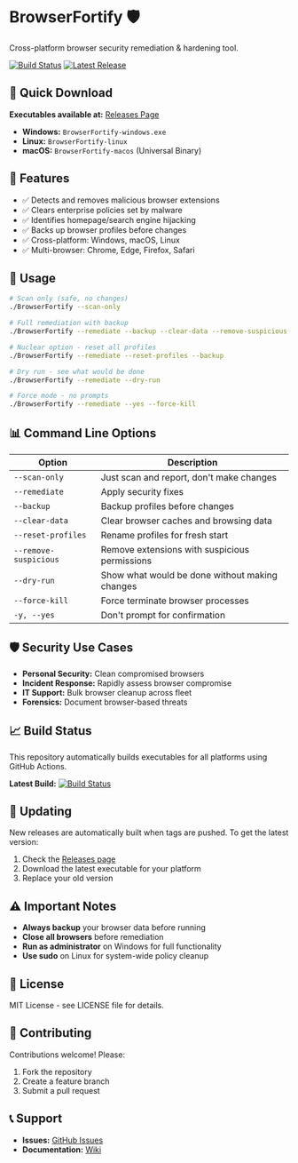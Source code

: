 # BrowserFortify 🛡️

Cross-platform browser security remediation & hardening tool.

[![Build Status](https://github.com/revdjcoady/BrowserFortify/workflows/Build%20BrowserFortify%20Executables/badge.svg)](https://github.com/revdjcoady/BrowserFortify/actions)
[![Latest Release](https://img.shields.io/github/v/release/revdjcoady/BrowserFortify)](https://github.com/revdjcoady/BrowserFortify/releases/latest)

## 🚀 Quick Download

**Executables available at:** [Releases Page](https://github.com/revdjcoady/BrowserFortify/releases/latest)

- **Windows:** `BrowserFortify-windows.exe`
- **Linux:** `BrowserFortify-linux`
- **macOS:** `BrowserFortify-macos` (Universal Binary)

## 🎯 Features

- ✅ Detects and removes malicious browser extensions
- ✅ Clears enterprise policies set by malware
- ✅ Identifies homepage/search engine hijacking
- ✅ Backs up browser profiles before changes
- ✅ Cross-platform: Windows, macOS, Linux
- ✅ Multi-browser: Chrome, Edge, Firefox, Safari

## 🔧 Usage

```bash
# Scan only (safe, no changes)
./BrowserFortify --scan-only

# Full remediation with backup
./BrowserFortify --remediate --backup --clear-data --remove-suspicious

# Nuclear option - reset all profiles
./BrowserFortify --remediate --reset-profiles --backup

# Dry run - see what would be done
./BrowserFortify --remediate --dry-run

# Force mode - no prompts
./BrowserFortify --remediate --yes --force-kill
```

## 📊 Command Line Options

| Option | Description |
|--------|-------------|
| `--scan-only` | Just scan and report, don't make changes |
| `--remediate` | Apply security fixes |
| `--backup` | Backup profiles before changes |
| `--clear-data` | Clear browser caches and browsing data |
| `--reset-profiles` | Rename profiles for fresh start |
| `--remove-suspicious` | Remove extensions with suspicious permissions |
| `--dry-run` | Show what would be done without making changes |
| `--force-kill` | Force terminate browser processes |
| `-y, --yes` | Don't prompt for confirmation |

## 🛡️ Security Use Cases

- **Personal Security:** Clean compromised browsers
- **Incident Response:** Rapidly assess browser compromise
- **IT Support:** Bulk browser cleanup across fleet
- **Forensics:** Document browser-based threats

## 📈 Build Status

This repository automatically builds executables for all platforms using GitHub Actions.

**Latest Build:** [![Build Status](https://github.com/revdjcoady/BrowserFortify/workflows/Build%20BrowserFortify%20Executables/badge.svg)](https://github.com/revdjcoady/BrowserFortify/actions)

## 🔄 Updating

New releases are automatically built when tags are pushed. To get the latest version:

1. Check the [Releases page](https://github.com/revdjcoady/BrowserFortify/releases)
2. Download the latest executable for your platform
3. Replace your old version

## ⚠️ Important Notes

- **Always backup** your browser data before running
- **Close all browsers** before remediation
- **Run as administrator** on Windows for full functionality
- **Use sudo** on Linux for system-wide policy cleanup

## 📄 License

MIT License - see LICENSE file for details.

## 🤝 Contributing

Contributions welcome! Please:
1. Fork the repository
2. Create a feature branch
3. Submit a pull request

## 📞 Support

- **Issues:** [GitHub Issues](https://github.com/revdjcoady/BrowserFortify/issues)
- **Documentation:** [Wiki](https://github.com/revdjcoady/BrowserFortify/wiki)
